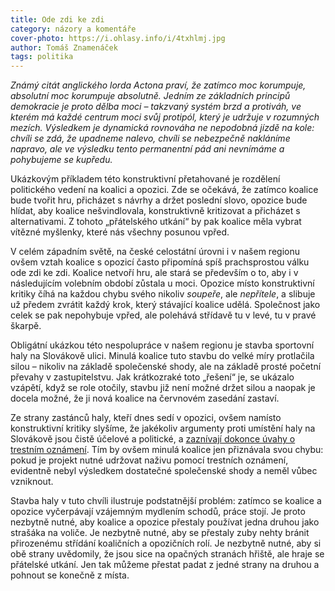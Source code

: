 ```yaml
---
title: Ode zdi ke zdi
category: názory a komentáře
cover-photo: https://i.ohlasy.info/i/4txhlmj.jpg
author: Tomáš Znamenáček
tags: politika
---
```


*Známý citát anglického lorda Actona praví, že zatímco moc korumpuje, absolutní moc korumpuje absolutně. Jedním ze základních principů demokracie je proto dělba moci – takzvaný systém brzd a protiváh, ve kterém má každé centrum moci svůj protipól, který je udržuje v rozumných mezích. Výsledkem je dynamická rovnováha ne nepodobná jízdě na kole: chvíli se zdá, že upadneme nalevo, chvíli se nebezpečně nakláníme napravo, ale ve výsledku tento permanentní pád ani nevnímáme a pohybujeme se kupředu.*

Ukázkovým příkladem této konstruktivní přetahované je rozdělení politického vedení na koalici a opozici. Zde se očekává, že zatímco koalice bude tvořit hru, přicházet s návrhy a držet poslední slovo, opozice bude hlídat, aby koalice nešvindlovala, konstruktivně kritizovat a přicházet s alternativami. Z tohoto „přátelského utkání“ by pak koalice měla vybrat vítězné myšlenky, které nás všechny posunou vpřed.

V celém západním světě, na české celostátní úrovni i v našem regionu ovšem vztah koalice s opozicí často připomíná spíš prachsprostou válku ode zdi ke zdi. Koalice netvoří hru, ale stará se především o to, aby i v následujícím volebním období zůstala u moci. Opozice místo konstruktivní kritiky číhá na každou chybu svého nikoliv *soupeře*, ale *nepřítele*, a slibuje už předem zvrátit každý krok, který stávající koalice udělá. Společnost jako celek se pak nepohybuje vpřed, ale polehává střídavě tu v levé, tu v pravé škarpě.

Obligátní ukázkou této nespolupráce v našem regionu je stavba sportovní haly na Slovákově ulici. Minulá koalice tuto stavbu do velké míry protlačila silou – nikoliv na základě společenské shody, ale na základě prosté početní převahy v zastupitelstvu. Jak krátkozraké toto „řešení“ je, se ukázalo vzápětí, když se role otočily, stavbu již není možné držet silou a naopak je docela možné, že ji nová koalice na červnovém zasedání zastaví.

Ze strany zastánců haly, kteří dnes sedí v opozici, ovšem namísto konstruktivní kritiky slyšíme, že jakékoliv argumenty proti umístění haly na Slovákově jsou čistě účelové a politické, a [zaznívají dokonce úvahy o trestním oznámení](/clanky/2015/05/opozice-hala.html). Tím by ovšem minulá koalice jen přiznávala svou chybu: pokud je projekt nutné udržovat naživu pomocí trestních oznámení, evidentně nebyl výsledkem dostatečné společenské shody a neměl vůbec vzniknout.

Stavba haly v tuto chvíli ilustruje podstatnější problém: zatímco se koalice a opozice vyčerpávají vzájemným mydlením schodů, práce stojí. Je proto nezbytně nutné, aby koalice a opozice přestaly používat jedna druhou jako strašáka na voliče. Je nezbytně nutné, aby se přestaly zuby nehty bránit přirozenému střídání koaličních a opozičních rolí. Je nezbytně nutné, aby si obě strany uvědomily, že jsou sice na opačných stranách hřiště, ale hraje se přátelské utkání. Jen tak můžeme přestat padat z jedné strany na druhou a pohnout se konečně z místa.
